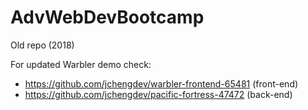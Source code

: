 # AdvWebDevBootcamp

Old repo (2018)

For updated Warbler demo check:
- https://github.com/jchengdev/warbler-frontend-65481 (front-end)
- https://github.com/jchengdev/pacific-fortress-47472 (back-end)
